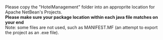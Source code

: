 Please copy the "HotelManagement" folder into an approprite location for Apache NetBean's Projects.\
**Please make sure your package location within each java file matches on your end**\
Note: some files are not used, such as MANIFEST.MF (an attempt to export the project as an .exe file).
